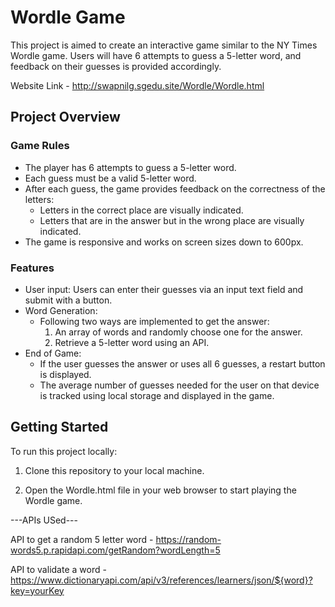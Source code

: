 # Wordle Game

This project is aimed to create an interactive game similar to the NY Times Wordle game. Users will have 6 attempts to guess a 5-letter word, and feedback on their guesses is provided accordingly. 

Website Link - http://swapnilg.sgedu.site/Wordle/Wordle.html

## Project Overview

### Game Rules
- The player has 6 attempts to guess a 5-letter word.
- Each guess must be a valid 5-letter word.
- After each guess, the game provides feedback on the correctness of the letters:
  - Letters in the correct place are visually indicated.
  - Letters that are in the answer but in the wrong place are visually indicated.
- The game is responsive and works on screen sizes down to 600px.

### Features
- User input: Users can enter their guesses via an input text field and submit with a button.
- Word Generation:
  - Following two ways are implemented to get the answer:
    1. An array of words and randomly choose one for the answer.
    2. Retrieve a 5-letter word using an API. 
- End of Game:
  - If the user guesses the answer or uses all 6 guesses, a restart button is displayed.
  - The average number of guesses needed for the user on that device is tracked using local storage and displayed in the game.

## Getting Started

To run this project locally:

1. Clone this repository to your local machine.

2. Open the Wordle.html file in your web browser to start playing the Wordle game.

---APIs USed---

API to get a random 5 letter word - https://random-words5.p.rapidapi.com/getRandom?wordLength=5

API to validate a word - https://www.dictionaryapi.com/api/v3/references/learners/json/${word}?key=yourKey
